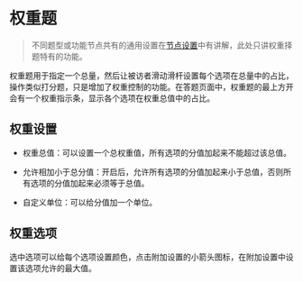 # 权重题

> 不同题型或功能节点共有的通用设置在[节点设置](../node-setting/concept.md)中有讲解，此处只讲权重择题特有的功能。

权重题用于指定一个总量，然后让被访者滑动滑杆设置每个选项在总量中的占比，操作类似打分题，只是增加了权重控制的功能。在答题页面中，权重题的最上方开会有一个权重指示条，显示各个选项在权重总值中的占比。

## 权重设置

+ 权重总值：可以设置一个总权重值，所有选项的分值加起来不能超过该总值。

+ 允许相加小于总分值：开启后，允许所有选项的分值加起来小于总值，否则所有选项的分值加起来必须等于总值。

+ 自定义单位：可以给分值加一个单位。


## 权重选项

选中选项可以给每个选项设置颜色，点击附加设置的小箭头图标，在附加设置中设置该选项允许的最大值。

